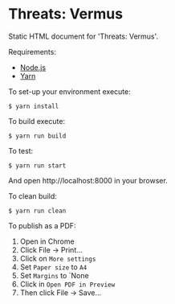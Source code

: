 # Threats: Vermus

Static HTML document for 'Threats: Vermus'.

Requirements:

  * [Node.js](http://nodejs.org/)
  * [Yarn](https://yarnpkg.com/)

To set-up your environment execute:

    $ yarn install

To build execute:

    $ yarn run build

To test:

    $ yarn run start

And open http://localhost:8000 in your browser.

To clean build:

    $ yarn run clean

To publish as a PDF:

 1. Open in Chrome
 2. Click File -> Print...
 3. Click on `More settings`
 4. Set `Paper size` to `A4`
 5. Set `Margins` to `None
 6. Click in `Open PDF in Preview`
 7. Then click File -> Save...
